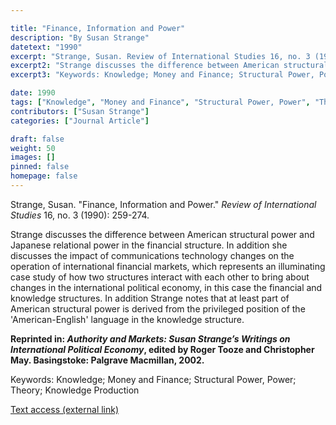 ```yaml
---

title: "Finance, Information and Power"
description: "By Susan Strange"
datetext: "1990"
excerpt: "Strange, Susan. Review of International Studies 16, no. 3 (1990): 259-274."
excerpt2: "Strange discusses the difference between American structural power and Japanese relational power in the financial structure. In addition she discusses the impact of communications technology changes on the operation of international financial markets, which represents an illuminating case study of how two structures interact with each other to bring about changes in the international political economy, in this case the financial and knowledge structures. In addition Strange notes that at least part of American structural power is derived from the privileged position of the 'American-English' language in the knowledge structure. Reprinted in: Authority and Markets: Susan Strange’s Writings on International Political Economy, edited by Roger Tooze and Christopher May. Basingstoke: Palgrave Macmillan, 2002."
excerpt3: "Keywords: Knowledge; Money and Finance; Structural Power, Power; Theory; Knowledge Production"

date: 1990
tags: ["Knowledge", "Money and Finance", "Structural Power, Power", "Theory", "1990's"]
contributors: ["Susan Strange"]
categories: ["Journal Article"]

draft: false
weight: 50
images: []
pinned: false
homepage: false
---
```


Strange, Susan. "Finance, Information and Power." *Review of International Studies* 16, no. 3 (1990): 259-274.

Strange discusses the difference between American structural power and Japanese relational power in the financial structure. In addition she discusses the impact of communications technology changes on the operation of international financial markets, which represents an illuminating case study of how two structures interact with each other to bring about changes in the international political economy, in this case the financial and knowledge structures. In addition Strange notes that at least part of American structural power is derived from the privileged position of the 'American-English' language in the knowledge structure.

**Reprinted in: *Authority and Markets: Susan Strange’s Writings on International Political Economy*, edited by Roger Tooze and Christopher May. Basingstoke: Palgrave Macmillan, 2002.**

Keywords: Knowledge; Money and Finance; Structural Power, Power; Theory; Knowledge Production

[Text access (external link)](https://doi.org/10.1017/S0260210500112501)
